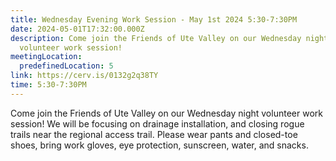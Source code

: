 ```yaml
---
title: Wednesday Evening Work Session - May 1st 2024 5:30-7:30PM
date: 2024-05-01T17:32:00.000Z
description: Come join the Friends of Ute Valley on our Wednesday night
  volunteer work session!
meetingLocation:
  predefinedLocation: 5
link: https://cerv.is/0132g2q38TY
time: 5:30-7:30PM
---
```

Come join the Friends of Ute Valley on our Wednesday night volunteer work session! We will be focusing on drainage installation, and closing rogue trails near the regional access trail. Please wear pants and closed-toe shoes, bring work gloves, eye protection, sunscreen, water, and snacks.
